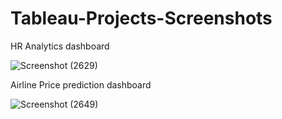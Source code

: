 # Tableau-Projects-Screenshots
HR Analytics dashboard

![Screenshot (2629)](https://user-images.githubusercontent.com/111626329/213457972-3e4a2fb4-e0e6-4e8a-9e4e-68d0a47e698d.png)

Airline Price prediction dashboard

![Screenshot (2649)](https://user-images.githubusercontent.com/111626329/214237153-e1ddf353-372d-4c27-bd7f-622f715998ec.png)
